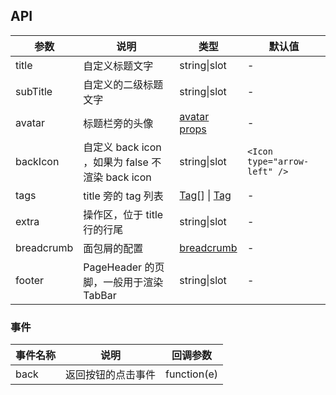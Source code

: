 ## API

| 参数 | 说明 | 类型 | 默认值 |
| --- | --- | --- | --- |
| title | 自定义标题文字 | string\|slot | - |
| subTitle | 自定义的二级标题文字 | string\|slot | - |
| avatar | 标题栏旁的头像 | [avatar props](/components/avatar-cn/) | - |
| backIcon | 自定义 back icon ，如果为 false 不渲染 back icon | string\|slot | `<Icon type="arrow-left" />` |
| tags | title 旁的 tag 列表 | [Tag](/components/tag-cn/)[] \| [Tag](/components/tag-cn/) | - |
| extra | 操作区，位于 title 行的行尾 | string\|slot | - |
| breadcrumb | 面包屑的配置 | [breadcrumb](/components/breadcrumb-cn/) | - |
| footer | PageHeader 的页脚，一般用于渲染 TabBar | string\|slot | - |

### 事件

| 事件名称      | 说明                                   | 回调参数          |
| ------------- | -------------------------------------- | ----------------- |
| back | 返回按钮的点击事件 | function(e) |
